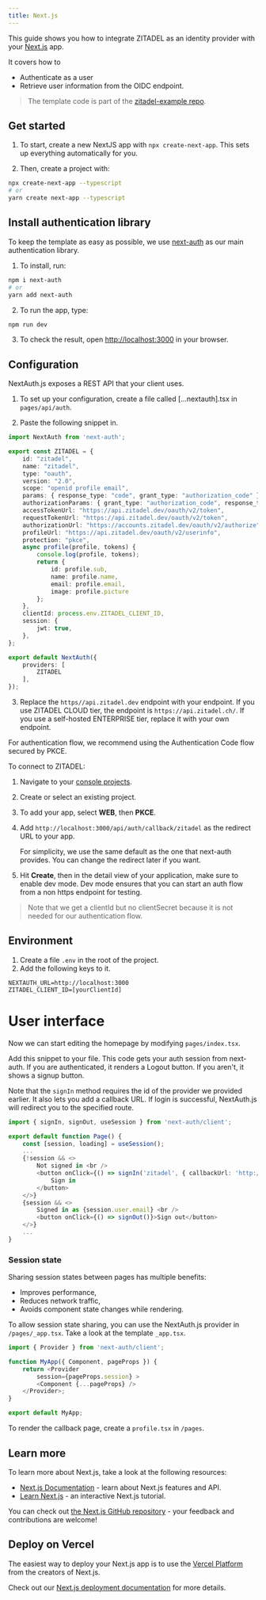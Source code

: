 ```yaml
---
title: Next.js
---
```


This guide shows you how to integrate ZITADEL as an identity provider with your [Next.js](https://nextjs.org/) app.

It covers how to
- Authenticate as a user
- Retrieve user information from the OIDC endpoint.

> The template code is part of the [zitadel-example repo](https://github.com/zitadel/zitadel-examples/tree/main/nextjs).

## Get started

1. To start, create a new NextJS app with `npx create-next-app`. This sets up everything automatically for you.

1. Then, create a project with:

```bash
npx create-next-app --typescript
# or
yarn create next-app --typescript
```

## Install authentication library

To keep the template as easy as possible, we use [next-auth](https://next-auth.js.org/) as our main authentication library.

1. To install, run:

```bash
npm i next-auth
# or
yarn add next-auth
```

2. To run the app, type:

```bash
npm run dev
```

3. To check the result, open [http://localhost:3000](http://localhost:3000) in your browser.

## Configuration

NextAuth.js exposes a REST API that your client uses.

1. To set up your configuration, create a file called [...nextauth].tsx in `pages/api/auth`.

2. Paste the following snippet in.

```ts
import NextAuth from 'next-auth';

export const ZITADEL = {
    id: "zitadel",
    name: "zitadel",
    type: "oauth",
    version: "2.0",
    scope: "openid profile email",
    params: { response_type: "code", grant_type: "authorization_code" },
    authorizationParams: { grant_type: "authorization_code", response_type: "code" },
    accessTokenUrl: "https://api.zitadel.dev/oauth/v2/token",
    requestTokenUrl: "https://api.zitadel.dev/oauth/v2/token",
    authorizationUrl: "https://accounts.zitadel.dev/oauth/v2/authorize",
    profileUrl: "https://api.zitadel.dev/oauth/v2/userinfo",
    protection: "pkce",
    async profile(profile, tokens) {
        console.log(profile, tokens);
        return {
            id: profile.sub,
            name: profile.name,
            email: profile.email,
            image: profile.picture
        };
    },
    clientId: process.env.ZITADEL_CLIENT_ID,
    session: {
        jwt: true,
    },
};

export default NextAuth({
    providers: [
        ZITADEL
    ],
});
```

3. Replace the `https//api.zitadel.dev` endpoint with your endpoint.
If you use ZITADEL CLOUD tier, the endpoint is `https://api.zitadel.ch/`.
If you use a self-hosted ENTERPRISE tier, replace it with your own endpoint.

For authentication flow, we recommend using the Authentication Code flow secured by PKCE.

To connect to ZITADEL:

1. Navigate to your [console projects](https://console.zitadel.ch/projects).
1. Create or select an existing project.
1. To add your app, select **WEB**, then **PKCE**.
1. Add `http://localhost:3000/api/auth/callback/zitadel` as the redirect URL to your app.

   For simplicity, we use the same default as the one that next-auth provides.
   You can change the redirect later if you want.
1. Hit **Create**, then in the detail view of your application, make sure to enable dev mode. Dev mode ensures that you can start an auth flow from a non https endpoint for testing.

> Note that we get a clientId but no clientSecret because it is not needed for our authentication flow.

## Environment

1. Create a file `.env` in the root of the project.
1. Add the following keys to it.

```
NEXTAUTH_URL=http://localhost:3000
ZITADEL_CLIENT_ID=[yourClientId]
```

# User interface

Now we can start editing the homepage by modifying `pages/index.tsx`.

Add this snippet to your file. This code gets your auth session from next-auth.
If you are authenticated, it renders a Logout button.
If you aren't, it shows a signup button.

Note that the `signIn` method requires the id of the provider we provided earlier.
It also lets you add a callback URL.
If login is successful,
NextAuth.js will redirect you to the specified route.

```ts
import { signIn, signOut, useSession } from 'next-auth/client';

export default function Page() {
    const [session, loading] = useSession();
    ...
    {!session && <>
        Not signed in <br />
        <button onClick={() => signIn('zitadel', { callbackUrl: 'http://localhost:3000/profile' })}>
            Sign in
        </button>
    </>}
    {session && <>
        Signed in as {session.user.email} <br />
        <button onClick={() => signOut()}>Sign out</button>
    </>}
    ...
}
```

### Session state

Sharing session states between pages has multiple benefits:
- Improves performance,
- Reduces network traffic,
- Avoids component state changes while rendering.

To allow session state sharing, you can use the NextAuth.js provider in `/pages/_app.tsx`.
Take a look at the template `_app.tsx`.

```ts
import { Provider } from 'next-auth/client';

function MyApp({ Component, pageProps }) {
    return <Provider
        session={pageProps.session} >
        <Component {...pageProps} />
    </Provider>;
}

export default MyApp;
```

To render the callback page, create a `profile.tsx` in `/pages`.

## Learn more

To learn more about Next.js, take a look at the following resources:

- [Next.js Documentation](https://nextjs.org/docs) - learn about Next.js features and API.
- [Learn Next.js](https://nextjs.org/learn) - an interactive Next.js tutorial.

You can check out [the Next.js GitHub repository](https://github.com/vercel/next.js/) - your feedback and contributions are welcome!

## Deploy on Vercel

The easiest way to deploy your Next.js app is to use the [Vercel Platform](https://vercel.com/new?utm_medium=default-template&filter=next.js&utm_source=create-next-app&utm_campaign=create-next-app-readme) from the creators of Next.js.

Check out our [Next.js deployment documentation](https://nextjs.org/docs/deployment) for more details.
